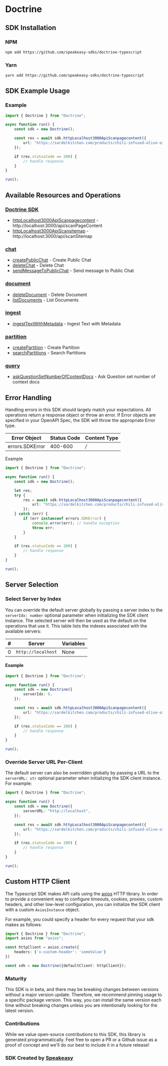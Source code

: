 # Doctrine

<!-- Start SDK Installation [installation] -->
## SDK Installation

### NPM

```bash
npm add https://github.com/speakeasy-sdks/doctrine-typescript
```

### Yarn

```bash
yarn add https://github.com/speakeasy-sdks/doctrine-typescript
```
<!-- End SDK Installation [installation] -->

<!-- Start SDK Example Usage [usage] -->
## SDK Example Usage

### Example

```typescript
import { Doctrine } from "Doctrine";

async function run() {
    const sdk = new Doctrine();

    const res = await sdk.httpLocalhost3000ApiScanpagecontent({
        url: "https://sardelkitchen.com/products/chili-infused-olive-oil",
    });

    if (res.statusCode == 200) {
        // handle response
    }
}

run();

```
<!-- End SDK Example Usage [usage] -->

<!-- Start Available Resources and Operations [operations] -->
## Available Resources and Operations

### [Doctrine SDK](docs/sdks/doctrine/README.md)

* [httpLocalhost3000ApiScanpagecontent](docs/sdks/doctrine/README.md#httplocalhost3000apiscanpagecontent) - http://localhost:3000/api/scanPageContent
* [httpLocalhost3000ApiScansitemap](docs/sdks/doctrine/README.md#httplocalhost3000apiscansitemap) - http://localhost:3000/api/scanSitemap

### [chat](docs/sdks/chat/README.md)

* [createPublicChat](docs/sdks/chat/README.md#createpublicchat) - Create Public Chat
* [deleteChat](docs/sdks/chat/README.md#deletechat) - Delete Chat
* [sendMessageToPublicChat](docs/sdks/chat/README.md#sendmessagetopublicchat) - Send message to Public Chat

### [document](docs/sdks/document/README.md)

* [deleteDocument](docs/sdks/document/README.md#deletedocument) - Delete Document
* [listDocuments](docs/sdks/document/README.md#listdocuments) - List Documents

### [ingest](docs/sdks/ingest/README.md)

* [ingestTextWithMetadata](docs/sdks/ingest/README.md#ingesttextwithmetadata) - Ingest Text with Metadata

### [partition](docs/sdks/partition/README.md)

* [createPartition](docs/sdks/partition/README.md#createpartition) - Create Partition
* [searchPartitions](docs/sdks/partition/README.md#searchpartitions) - Search Partitions

### [query](docs/sdks/query/README.md)

* [askQuestionSetNumberOfContextDocs](docs/sdks/query/README.md#askquestionsetnumberofcontextdocs) - Ask Question set number of context docs
<!-- End Available Resources and Operations [operations] -->







<!-- Start Error Handling [errors] -->
## Error Handling

Handling errors in this SDK should largely match your expectations.  All operations return a response object or throw an error.  If Error objects are specified in your OpenAPI Spec, the SDK will throw the appropriate Error type.

| Error Object    | Status Code     | Content Type    |
| --------------- | --------------- | --------------- |
| errors.SDKError | 400-600         | */*             |

Example

```typescript
import { Doctrine } from "Doctrine";

async function run() {
    const sdk = new Doctrine();

    let res;
    try {
        res = await sdk.httpLocalhost3000ApiScanpagecontent({
            url: "https://sardelkitchen.com/products/chili-infused-olive-oil",
        });
    } catch (err) {
        if (err instanceof errors.SDKError) {
            console.error(err); // handle exception
            throw err;
        }
    }

    if (res.statusCode == 200) {
        // handle response
    }
}

run();

```
<!-- End Error Handling [errors] -->



<!-- Start Server Selection [server] -->
## Server Selection

### Select Server by Index

You can override the default server globally by passing a server index to the `serverIdx: number` optional parameter when initializing the SDK client instance. The selected server will then be used as the default on the operations that use it. This table lists the indexes associated with the available servers:

| # | Server | Variables |
| - | ------ | --------- |
| 0 | `http://localhost` | None |

#### Example

```typescript
import { Doctrine } from "Doctrine";

async function run() {
    const sdk = new Doctrine({
        serverIdx: 0,
    });

    const res = await sdk.httpLocalhost3000ApiScanpagecontent({
        url: "https://sardelkitchen.com/products/chili-infused-olive-oil",
    });

    if (res.statusCode == 200) {
        // handle response
    }
}

run();

```


### Override Server URL Per-Client

The default server can also be overridden globally by passing a URL to the `serverURL: str` optional parameter when initializing the SDK client instance. For example:
```typescript
import { Doctrine } from "Doctrine";

async function run() {
    const sdk = new Doctrine({
        serverURL: "http://localhost",
    });

    const res = await sdk.httpLocalhost3000ApiScanpagecontent({
        url: "https://sardelkitchen.com/products/chili-infused-olive-oil",
    });

    if (res.statusCode == 200) {
        // handle response
    }
}

run();

```
<!-- End Server Selection [server] -->



<!-- Start Custom HTTP Client [http-client] -->
## Custom HTTP Client

The Typescript SDK makes API calls using the [axios](https://axios-http.com/docs/intro) HTTP library.  In order to provide a convenient way to configure timeouts, cookies, proxies, custom headers, and other low-level configuration, you can initialize the SDK client with a custom `AxiosInstance` object.

For example, you could specify a header for every request that your sdk makes as follows:

```typescript
import { Doctrine } from "Doctrine";
import axios from "axios";

const httpClient = axios.create({
    headers: {'x-custom-header': 'someValue'}
})

const sdk = new Doctrine({defaultClient: httpClient});
```
<!-- End Custom HTTP Client [http-client] -->

<!-- Placeholder for Future Speakeasy SDK Sections -->



### Maturity

This SDK is in beta, and there may be breaking changes between versions without a major version update. Therefore, we recommend pinning usage
to a specific package version. This way, you can install the same version each time without breaking changes unless you are intentionally
looking for the latest version.

### Contributions

While we value open-source contributions to this SDK, this library is generated programmatically.
Feel free to open a PR or a Github issue as a proof of concept and we'll do our best to include it in a future release!

### SDK Created by [Speakeasy](https://docs.speakeasyapi.dev/docs/using-speakeasy/client-sdks)
